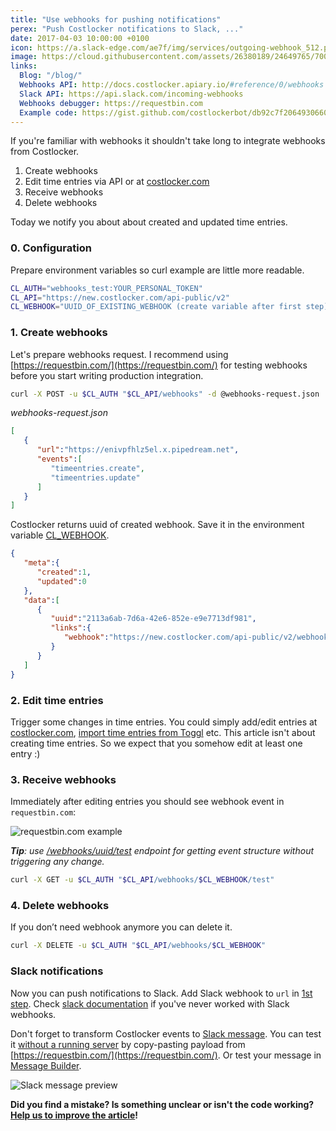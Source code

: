 ```yaml
---
title: "Use webhooks for pushing notifications"
perex: "Push Costlocker notifications to Slack, ..."
date: 2017-04-03 10:00:00 +0100
icon: https://a.slack-edge.com/ae7f/img/services/outgoing-webhook_512.png
image: https://cloud.githubusercontent.com/assets/26380189/24649765/700b1c7a-1928-11e7-9753-0445bb7dddbc.png
links:
  Blog: "/blog/"
  Webhooks API: http://docs.costlocker.apiary.io/#reference/0/webhooks
  Slack API: https://api.slack.com/incoming-webhooks
  Webhooks debugger: https://requestbin.com
  Example code: https://gist.github.com/costlockerbot/db92c7f2064930660b088e7687558221
---
```


If you're familiar with webhooks it shouldn't take long to integrate webhooks from Costlocker.

1. Create webhooks
1. Edit time entries via API or at [costlocker.com](https://new.costlocker.com/timesheet/detailed)
1. Receive webhooks
1. Delete webhooks

Today we notify you about about created and updated time entries.

### 0. Configuration

Prepare environment variables so curl example are little more readable.

```bash
CL_AUTH="webhooks_test:YOUR_PERSONAL_TOKEN"
CL_API="https://new.costlocker.com/api-public/v2"
CL_WEBHOOK="UUID_OF_EXISTING_WEBHOOK (create variable after first step)"
```

### 1. Create webhooks

Let's prepare webhooks request. I recommend using [https://requestbin.com/](https://requestbin.com/)
for testing webhooks before you start writing production integration.

```bash
curl -X POST -u $CL_AUTH "$CL_API/webhooks" -d @webhooks-request.json
```

_webhooks-request.json_

```json
[
   {
      "url":"https://enivpfhlz5el.x.pipedream.net",
      "events":[
         "timeentries.create",
         "timeentries.update"
      ]
   }
]
```

Costlocker returns uuid of created webhook. Save it in the environment variable
[CL_WEBHOOK](#0-configuration).

```json
{
   "meta":{
      "created":1,
      "updated":0
   },
   "data":[
      {
         "uuid":"2113a6ab-7d6a-42e6-852e-e9e7713df981",
         "links":{
            "webhook":"https://new.costlocker.com/api-public/v2/webhooks/2113a6ab-7d6a-42e6-852e-e9e7713df981"
         }
      }
   ]
}
```

### 2. Edit time entries

Trigger some changes in time entries.
You could simply add/edit entries at [costlocker.com](https://new.costlocker.com/timesheet/detailed),
[import time entries from Toggl](/blog/2017-03-08-import-toggl-weekly-report-to-costlocker.html) etc.
This article isn't about creating time entries. So we expect that you somehow edit at least one entry :)

### 3. Receive webhooks

Immediately after editing entries you should see webhook event in `requestbin.com`:

![requestbin.com example](https://cloud.githubusercontent.com/assets/7994022/24615706/4feb7370-188f-11e7-859d-64b600c27e03.png)

_**Tip**: use [/webhooks/uuid/test](http://docs.costlocker.apiary.io/#reference/0/webhooks/get-webhook-example) endpoint 
for getting event structure without triggering any change._

```bash
curl -X GET -u $CL_AUTH "$CL_API/webhooks/$CL_WEBHOOK/test"
```

### 4. Delete webhooks

If you don’t need webhook anymore you can delete it.

```bash
curl -X DELETE -u $CL_AUTH "$CL_API/webhooks/$CL_WEBHOOK"
```

### Slack notifications

Now you can push notifications to Slack. Add Slack webhook to `url` in [1st step](#1-create-webhooks).
Check [slack documentation](https://api.slack.com/incoming-webhooks) if you've never worked with Slack webhooks.

Don't forget to transform Costlocker events to
[Slack message](https://api.slack.com/incoming-webhooks#advanced_message_formatting).
You can test it [without a running server](https://gist.github.com/costlockerbot/db92c7f2064930660b088e7687558221)
by copy-pasting payload from [https://requestbin.com/](https://requestbin.com/).
Or test your message in [Message Builder](https://api.slack.com/docs/messages/builder).

![Slack message preview](https://cloud.githubusercontent.com/assets/26380189/24649765/700b1c7a-1928-11e7-9753-0445bb7dddbc.png)

**Did you find a mistake? Is something unclear or isn't the code working?
[Help us to improve the article](https://github.com/costlocker/costlocker.github.io/issues)!**
